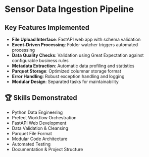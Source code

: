 # Sensor Data Ingestion Pipeline

##  Key Features Implemented

- **File Upload Interface**: FastAPI web app with schema validation
- **Event-Driven Processing**: Folder watcher triggers automated processing
- **Data Quality Checks**: Validation using Great Expectation against configurable business rules
- **Metadata Extraction**: Automatic data profiling and statistics
- **Parquet Storage**: Optimized columnar storage format
- **Error Handling**: Robust exception handling and logging
- **Modular Design**: Separated tasks for maintainability

## 🏆 Skills Demonstrated

- Python Data Engineering
- Prefect Workflow Orchestration
- FastAPI Web Development
- Data Validation & Cleansing
- Parquet File Format
- Modular Code Architecture
- Automated Testing
- Documentation & Project Structure
